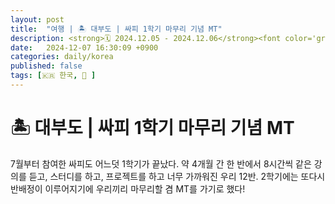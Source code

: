 ```yaml
---
layout: post
title:  "여행 | 🏝️ 대부도 | 싸피 1학기 마무리 기념 MT"
description: <strong>🗓️ 2024.12.05 - 2024.12.06</strong><font color='gray'><br/>- 대부도 1박 2일</font>
date:   2024-12-07 16:30:09 +0900
categories: daily/korea
published: false
tags: [🇰🇷 한국, 💙 ]
---
```


<script async src="https://pagead2.googlesyndication.com/pagead/js/adsbygoogle.js?client=ca-pub-7280083909521856"
     crossorigin="anonymous"></script>
<!-- <ins class="adsbygoogle"
     style="display:block; text-align:center;"
     data-ad-layout="in-article"
     data-ad-format="fluid"
     data-ad-client="ca-pub-7280083909521856"
     data-ad-slot="4964002703"></ins>
<script>
     (adsbygoogle = window.adsbygoogle || []).push({});
</script>

<br/> -->

# 🏝️ 대부도 | 싸피 1학기 마무리 기념 MT

7월부터 참여한 싸피도 어느덧 1학기가 끝났다. 약 4개월 간 한 반에서 8시간씩 같은 강의를 듣고, 스터디를 하고, 프로젝트를 하고 너무 가까워진 우리 12반. 2학기에는 또다시 반배정이 이루어지기에 우리끼리 마무리할 겸 MT를 가기로 했다!
<!-- 
<p align='center'>
<img src='/assets/img/daily/japan/airplane_wing.jpeg' width='80%'>
<figcaption>공항버스 타고 가는 길</figcaption>
</p>

<br/>

코로나19가 어느 정도 진정되자마자 동기랑 목적지를 정하고 비행기 예약부터 했다. 일본어 듣기랑 원어민이랑 가벼운 일상회화 정도는 가능했기 때문에 더 부담없이 밀어붙인 것도 있었던 것 같다. 내가,,, 이러려고 게임하면서 일본어를 공부했지-!

마침 게임에서 만난 일본인 친구가 야끼니꾸 사주러 오사카에 와준다고 해서 이 친구랑도 약속을 잡았다. 오사카 쪽에 사는 것도 아니었는데 다시 생각해봐도 너무 고맙다! 고마워 당근아 🥕 <font color='lightgray'>(그 친구 게임 닉네임이 당근이었던...)</font> 나중에 한국 오면 짐니랑 내가 맛난 거 사주기로 했다.

비행기 티켓도 예매하고 약속도 정하니까 두근두근 완저니 설레버려. 극P 둘이서 가는 자유여행이었기 때문에 계획은 노션으로 제법 체계적으로 짰다.



<br/>

### ✅ 여행 가기 전

우리가 여행 계획 세우기 전에 중요하게 고려한 부분은 <code>대중교통</code>, <code>숙소</code>, 그리고 <code>여행 중 발생하는 경비</code> 정도 였다.

- [x] 교통카드 or 교통패스
- [x] 숙소 고려요소 - 최소한의 보안 & 교통
- [x] 먹고 싶은 음식 리스트업
- [x] 공동 경비 모아서 한 번에 지불 - 나머지는 개인이
- [x] 마스크 챙기기 <font color='lightgray'>그래도 격리가 풀리기 시작한지 얼마 안 돼서 일본 야외에서도 마스크는 대부분 쓰고 다녔다. </font>

<br/>

이걸 고려해서 여행 전에 미리 결제한 리스트는 요정도 되겠다. 하나 예약할 때 한 사람이 다 결제하고 엔빵하는 형식으로 진행했다. 

<p align='center'>
<img src='/assets/img/daily/japan/japan_before_money.jpeg' width='100%'>
<figcaption>📌 여행 전 정산 현황</figcaption>
</p>

<br/>

사실 3박4일이면 오사카랑 교토 둘다 둘러보기엔 짧은 시간이다. 좀 더 시간이 넉넉했다면 더 좋았겠지만 그렇진 않아서 계획은 교토 1박, 오사카 2박으로 정하고 다음과 같이 노션에 계획을 세웠다. 이때 정리한 맛집 리스트는 아래에 >>


<p align='center'>
{% capture carousel_images %}
/assets/img/daily/japan/restaurant_kyoto.jpeg
/assets/img/daily/japan/restaurant_osaka.jpeg
{% endcapture %}
{% include elements/carousel.html carousel_id="1" img_width="100%" %}

<figcaption>📌 오사카랑 교토 맛집 리스트<br/><font color='lightgray'>그림 오른쪽을 누르면 다음 리스트로 넘어간다.</font></figcaption>
</p>

<br/>

<p align='center'>
<img src='/assets/img/daily/japan/notion.jpeg' width='80%'>
<figcaption>📌 날짜별 여행 일정 요약<br/><font color='lightgray'>계획대로 진행된 건 체크</font></figcaption>
</p>

<br/><br/>


### 🛫 출발 - 인천 06:30

<p align='center'>
<img src='/assets/img/daily/japan/before_japan_bus.jpeg' width='50%'>
<figcaption>춘식이 핫팩이랑</figcaption>
</p>

오전 8시 50분 비행기라 인천 공항에서 6시 반까지 모이기로 했다. 분당에서 출발하려면 오전 4시 공항버스를 타야 했다. 생각보다 추워서 챙긴 춘식이 핫팩도 요긴하게 썼다. 그리고 공항버스에서 누구보다 딥슬립하고 나니 인천 공항 도착해버렸다. 도착해서 짐니 오기 전까지 와이파이 유심 등록하는 곳도 미리 찾아주었다. 

난 e-SIM 으로 해서 더 간편했던 것 같다. 유심 갈아끼울 필요 없이 폰 설정에서 바꿔주기만 하면 바로 인터넷 사용이 가능하다. e-SIM 강추!

<br/>

<p align='center'>
<img src='/assets/img/daily/japan/before_japan_airport.jpeg' width='50%'>
<figcaption>공항 탑승 기다리는 중</figcaption>
</p>

잠이 많은 나지만 너무 설레서 잠도 안 자고 탑승구만 바라보고 있었다. 


<br/>


### 1일차 - 교토

> 📍 간사이 공항

<p align='center'>
{% capture carousel_images %}
/assets/img/daily/japan/kansai_airport.jpeg
/assets/img/daily/japan/japan_kalpisu.jpeg
{% endcapture %}
{% include elements/carousel.html carousel_id="2" img_width="80%" %}
<figcaption>간사이 공항에서 구매한 칼피스<br/><font color='lightgray'>그림 오른쪽을 누르면 다음 그림으로 넘어간다.</font></figcaption>
</p>

<br/>

깔끔했던 간사이 공항! 교토까지는 하루카 열차를 타고 갈 거라 바로 티켓을 예매하러 갔다.


<p align='center'>
{% capture carousel_images %}
/assets/img/daily/japan/kansai_ticket_1.jpeg
/assets/img/daily/japan/kansai_ticket_2.jpeg
{% endcapture %}
{% include elements/carousel.html carousel_id="3" img_width="80%" %}
<figcaption>하루카 티켓 구매하는 곳<br/><font color='lightgray'>그림 오른쪽을 누르면 그림으로 넘어간다.</font></figcaption>
</p>



<br/><br/>

<p align='center'>💙</p>

> 🚅 간사이 공항에서 하루카 타고 교토로 - !

헬로키티 하루카 열차를 타고 간사이로 이동했다. 이동시간은 한 1시간 반 정도!

<p align='center'>
{% capture carousel_images %}
/assets/img/daily/japan/haruka_to_kyoto.jpeg
/assets/img/daily/japan/haruka_to_kyoto_1.jpeg
/assets/img/daily/japan/to_kyoto_train.jpeg
{% endcapture %}
{% include elements/carousel.html carousel_id="4" img_width="70%" %}
<figcaption>열차에서 보이는 바깥 풍경<br/><font color='lightgray'>그림 오른쪽을 누르면 다음 그림으로 넘어간다.</font></figcaption>
</p>


<br/>

<p align='center'>
💙
</p>

기차 안에서 열심히 졸다가 교토에 도착했는데 하늘이 너무 맑아서 기분이 좋았다. 숙소는 가와라마치 주변으로 캐리어를 맡기고 교토를 돌아보기로 했다. 교토역이랑 숙소까지는 거리가 꽤 있어서 버스를 타고 이동했다. 나중에 깨달은 거지만 교토에서는 버스를 타고 이동했고 오사카에서는 전철밖에 이용하지 않았다!




<p align='center'>
<img src='/assets/img/daily/japan/kyoto_arrive.jpeg' width='50%'>
<figcaption>너무 맑았던 교토 하늘</figcaption>
</p>

<br/>

<p align='center'>
{% capture carousel_images %}
/assets/img/daily/japan/kyoto_bus_noon.jpeg
/assets/img/daily/japan/kyoto_bus_noon_1.jpeg
{% endcapture %}
{% include elements/carousel.html carousel_id="5" img_width="70%" %}
<figcaption>🚌 버스 타고 숙소 주변 가와라마치 가는 중<br/><font color='lightgray'>그림 오른쪽을 누르면 다음 그림으로 넘어간다.</font></figcaption>
</p>

<br/>

> 한국에선 길치였던 내가 일본에서는 내비게이션?

점심 웨이팅 걸어놓고 주변을 산책했다. 따뜻해서 기분이 좋았다 😇


<p align='center'>
{% capture carousel_images %}
/assets/img/daily/japan/kyoto_street.jpeg
/assets/img/daily/japan/kyoto_street_1.jpeg
/assets/img/daily/japan/kyoto_street_2.jpeg
{% endcapture %}
{% include elements/carousel.html carousel_id="6" img_width="70%" %}
<figcaption>🚏 가와라마치 길거리 - 자판기<br/><font color='lightgray'>그림 오른쪽을 누르면 다음 그림으로 넘어간다.</font></figcaption>
</p>

<br/>




<p align='center'>
<img src='/assets/img/daily/japan/kyoto_gyukatsu.jpeg' width='50%'>
<figcaption>📍 점심: 교토 규카츠</figcaption>
</p>

> お水ください : 오미즈 쿠다사이

무난했던 점심. 여긴 시원한 물이 나오지 않는다. 그래도 뜨거운 물보다 나으니 상온의 물이라도 받고 싶다면 요청하자!



<br/>

<p align='center'>💙</p>

> 📍 교토, 기요미즈데라 (청수사)

교토, 특히 가와라마치 주변에서 가장 유명한 건 아무래도 기요미즈데라이다. 가끔 한국사람들이 한자로 읽어서 청수사라고 하기도 한다. 여행 계획 세울 때 참고하면 좋을 듯. 우리가 또 안 가볼 순 없지. 교토를 떠나기 전에 들르기로 했다. 기모노는 시간대가 애매해서 빌리진 못했다. 


<p align='center'>
{% capture carousel_images %}
/assets/img/daily/japan/kyoto_bus_2.jpeg
/assets/img/daily/japan/kyoto_street_3.jpeg
/assets/img/daily/japan/kyoto_street_4.jpeg
{% endcapture %}
{% include elements/carousel.html carousel_id="7" img_width="70%" %}
<figcaption>🚏 기요미즈데라 가는 길<br/><font color='lightgray'>그림 오른쪽을 누르면 다음 그림으로 넘어간다.</font></figcaption>
</p>

<br/>


<p align='center'>
<img src='/assets/img/daily/japan/kiyomizu.jpeg' width='50%'>
<figcaption>⛩️ 기요미즈데라 도착</figcaption>
</p>

<br/>


<p align='center'>❤️</p>


기요미즈데라는 전체적으로 붉어서 파란 하늘과 대비되어 더 예뻤다. 물론 사람도 무지 많고..! <br/>
기요미즈데라에 도착해서는 사진도 많이 찍고 신년인 만큼 운세도 뽑아봤다. 이걸 일본 사람들은 <strong>오미쿠지</strong>라고 한다.

<p align='center'>
<img src='/assets/img/daily/japan/unsei_1.jpeg' width='50%'>
<figcaption>운세 결과: '반길'과 '흉'</figcaption>
</p>

<br/>


> 結びつけ : 나쁜 운세가 나왔을 때, 이 운세가 따라오지 못하도록 신사에 묶는 것

안 좋은 운이 나오면 신사에 묶어서 나쁜 운세가 따라오지 않는도록 한다고 한다. 그래서 야무지게 묶어주고 나왔다 ㅎ.ㅎ


<p align='center'>
<img src='/assets/img/daily/japan/musubituke.jpeg' width='50%'>
<figcaption>나쁜 일아, 안녕 ~~ </figcaption>
</p>

<br/>


<p align='center'>
{% capture carousel_images %}
/assets/img/daily/japan/kiyomizu_top.jpeg
/assets/img/daily/japan/kiyomizu_top_1.jpeg
{% endcapture %}
{% include elements/carousel.html carousel_id="8" img_width="90%" %}
<figcaption>🏔️ 묶고 정상에 올라가면 보이는 풍경<br/><font color='lightgray'>그림 오른쪽을 누르면 다음 그림으로 넘어간다.</font></figcaption>
</p>

<br/>



<p align='center'>
<img src='/assets/img/daily/japan/kiyomizu_street.jpeg' width='50%'>
<figcaption>정상에서 내려오는 길</figcaption>
</p>

<br/>


<p align='center'>💙</p>

내려오는 길에 약수터 같은 곳이 있었는데, 여기서 손을 씻어내어 나쁜 기운을 몰아내는 걸로 추측된다. 다들 하길래 우리도 가서 손을 씻었다. 마시는 건 절대 아닌 것 같음..

<p align='center'>
<img src='/assets/img/daily/japan/yaksuteo.jpeg' width='50%'>
<figcaption>약수터 (?)</figcaption>
</p>

<br/>
<br/>

<p align='center'>🖤</p>


기요미즈데라까지 가는 길과 내려오는 길에는 우리나라로 치면 인사동 같이 옛 건물들이 줄 지어 서 있다. 배고파서 중간에 군것질도 하고 기념품샵에서 아이쇼핑도 했다!

<p align='center'>
<img src='/assets/img/daily/japan/kiyomizu_food.jpeg' width='50%'>
<figcaption>🍢 군것질: 치즈 오뎅과 어떤 스무디 <br/><font color='lightgray'>스무디는 어떤 맛이었는지 기억나지 않는다</font></figcaption>
</p>

<br/>

<p align='center'>
<img src='/assets/img/daily/japan/with_totoro.jpeg' width='50%'>
<figcaption>일본 도토리숲: 지브리샵</figcaption>
</p>

<br/>

<p align='center'>
{% capture carousel_images %}
/assets/img/daily/japan/kiyomizu_street_2.jpeg
/assets/img/daily/japan/kiyomizu_street_3.jpeg
/assets/img/daily/japan/kiyomizu_street_4.jpeg
{% endcapture %}
{% include elements/carousel.html carousel_id="9" img_width="70%" %}
<figcaption>🌞 기요미즈데라 거리 낮 ver. with 인력거<br/><font color='lightgray'>그림 오른쪽을 누르면 다음 그림으로 넘어간다.</font></figcaption>
</p>

<br/>



<p align='center'>
{% capture carousel_images %}
/assets/img/daily/japan/kiyomizu_street_5.jpeg
/assets/img/daily/japan/kiyomizu_street_6.jpeg
{% endcapture %}
{% include elements/carousel.html carousel_id="10" img_width="70%" %}
<figcaption>🌚 기요미즈데라 거리 밤 ver. <br/><font color='gray'>모든 에너지를 쓰고 사진도 흔들거리는 모습</font><br/><font color='lightgray'>그림 오른쪽을 누르면 다음 그림으로 넘어간다.</font></figcaption>
</p>

<br/>


<p align='center'>💙</p>

>  📍 옆동네, 기온 

버스 타고 숙소 와서 조금 쉬다가 저녁 먹으러 나왔다. 우리의 저녁 메뉴는 오코노미야끼! 로 <strong>📍 기온 단란</strong> 이라는 음식점이었다. 

<p align='center'>
<img src='/assets/img/daily/japan/kyoto_bus_night.jpeg' width='50%'>
<figcaption>아무것도 모르고 저녁 먹으러 신나게 가는 중</figcaption>
</p>

그리고 기온은 우리 숙소가 있는 곳보다 중심가는 아니어서 거의 영업을 안 했다... 20시 정도였는데 우리가 가기로 한 음식점은 구글맵에 써놓은 것보다 더 일찍 닫았고 갈 곳을 잃었다 🫠

여자 둘이서 늦은 저녁 기온 거리를 걷는 건 생각보다 무서워서 온힘을 다해 달려다녔다. 무엇보다 길거리에 가로등이 진짜 적었고 조용했다는 점이 더 무서웠던 것 같다. 

<br/>

<p align='center'>💛</p>

> 배가 고파서 문 연 곳 아무데나 들어갔는데 맛집일 확률은?

무서운 거랑 별개로 배는 너무 고파서 영업하는 곳 아무데나 들어갔다. 오코노미야끼랑 야끼소바 그리고 포도사와를 시켰는데 너무 맛있었다 ;ㅅ; 고생했던 게 싹다 잊히는 느낌 🤍 아무데나 들어가버려서 가게 이름은 기억나지 않는다는 게 함정.


<p align='center'>
{% capture carousel_images %}
/assets/img/daily/japan/okonomiyaki.jpeg
/assets/img/daily/japan/yakisoba.jpeg
{% endcapture %}
{% include elements/carousel.html carousel_id="11" img_width="50%" %}
<figcaption>🍴 오코노미야끼 & 야끼소바<br/><font color='lightgray'>그림 오른쪽을 누르면 다음 그림으로 넘어간다.</font></figcaption>
</p>

<br/> -->



<br/>

<!-- <script async src="https://pagead2.googlesyndication.com/pagead/js/adsbygoogle.js?client=ca-pub-7280083909521856"
     crossorigin="anonymous"></script>
<ins class="adsbygoogle"
     style="display:block; text-align:center;"
     data-ad-layout="in-article"
     data-ad-format="fluid"
     data-ad-client="ca-pub-7280083909521856"
     data-ad-slot="4964002703"></ins>
<script>
     (adsbygoogle = window.adsbygoogle || []).push({});
</script>

<br/> -->




<br/><br/><br/>




